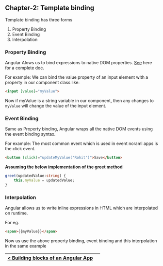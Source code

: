 ## Chapter-2: Template binding

Template binding has three forms

1. Property Binding
2. Event Binding
3. Interpolation

### Property Binding

Angular Alows us to bind expressions to native DOM properties. [See](https://angular.io/guide/template-syntax#data-binding-and-html) here for a complete doc.

For example: We can bind the value property of an input element with a property in our component class
like: 
```html
<input [value]="myValue">
```

Now if myValue is a string variable in our component, then any changes to `myValue` will change the value of the input element.

### Event Binding

Same as Property binding, Angular wraps all the native DOM events using the event binding syntax.

For example: The most common event which is used in event noraml apps is the click event.
```html
<button (click)="updateMyValue('Rohit')">Save</button>
```

**Assuming the below implementation of the greet method**

```ts
greet(updatedValue:string) {
    this.myValue = updatedValue;
}
```

### Interpolation

Angular allows us to write inline expressions in HTML which are interpolated on runtime.

For eg. 
```html
<span>{{myValue}}</span>
```

Now us use the above property binding, event binding and this interpolation in the same example

| [< Building blocks of an Angular App](./chapter1.md) |     |
| ---------------------------------------------------- | --- |